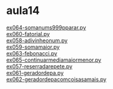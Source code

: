 # aula14 
<a href='https://gabrielryanft.github.io/learning/cursoemvideo/python/exerciciospython/aula14/ex064-somanums999pparar.py/' target='_blank' rel='next'>ex064-somanums999pparar.py</a><br/>
<a href='https://gabrielryanft.github.io/learning/cursoemvideo/python/exerciciospython/aula14/ex060-fatorial.py/' target='_blank' rel='next'>ex060-fatorial.py</a><br/>
<a href='https://gabrielryanft.github.io/learning/cursoemvideo/python/exerciciospython/aula14/ex058-adivinheonum.py/' target='_blank' rel='next'>ex058-adivinheonum.py</a><br/>
<a href='https://gabrielryanft.github.io/learning/cursoemvideo/python/exerciciospython/aula14/ex059-somamaior.py/' target='_blank' rel='next'>ex059-somamaior.py</a><br/>
<a href='https://gabrielryanft.github.io/learning/cursoemvideo/python/exerciciospython/aula14/ex063-febonacci.py/' target='_blank' rel='next'>ex063-febonacci.py</a><br/>
<a href='https://gabrielryanft.github.io/learning/cursoemvideo/python/exerciciospython/aula14/ex065-continuarmediamaiormenor.py/' target='_blank' rel='next'>ex065-continuarmediamaiormenor.py</a><br/>
<a href='https://gabrielryanft.github.io/learning/cursoemvideo/python/exerciciospython/aula14/ex057-reserradarepete.py/' target='_blank' rel='next'>ex057-reserradarepete.py</a><br/>
<a href='https://gabrielryanft.github.io/learning/cursoemvideo/python/exerciciospython/aula14/ex061-geradordepa.py/' target='_blank' rel='next'>ex061-geradordepa.py</a><br/>
<a href='https://gabrielryanft.github.io/learning/cursoemvideo/python/exerciciospython/aula14/ex062-geradordepacomcoisasamais.py/' target='_blank' rel='next'>ex062-geradordepacomcoisasamais.py</a><br/>
